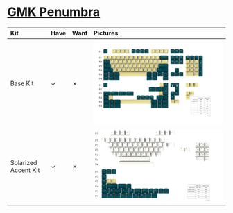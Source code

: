 # [GMK Penumbra](https://www.originativeco.com/products/penumbra)

| Kit                                   | Have    | Want    | Pictures |
| :-------------------------------------| :------ | :------ | :------- |
| Base Kit                              |    ✓    |    ✗    | ![](pictures/gmk_penumbra_base_kit.png) |
| Solarized Accent Kit                  |    ✓    |    ✗    | ![](pictures/gmk_penumbra_solarized_accent_kit.png) |
